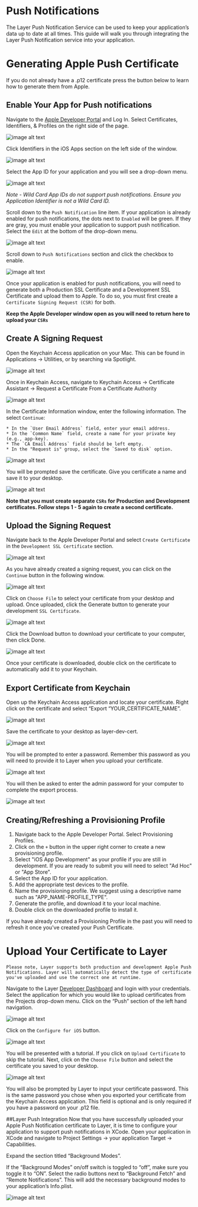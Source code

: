 # Push Notifications
The Layer Push Notification Service can be used to keep your application’s data up to date at all times. This guide will walk you through integrating the Layer Push Notification service into your application.

# Generating Apple Push Certificate
If you do not already have a .p12 certificate press the button below to learn how to generate them from Apple.
## Enable Your App for Push notifications
Navigate to the [Apple Developer Portal](https://developer.apple.com/) and Log In. Select Certificates, Identifiers, & Profiles on the right side of the page.

![image alt text](ios-push-enable2.jpg)

Click Identifiers in the iOS Apps section on the left side of the window.

![image alt text](ios-push-enable3.jpg)

Select the App ID for your application and you will see a drop-down menu.

![image alt text](ios-push-enable4.jpg)

*Note - Wild Card App IDs do not support push notifications. Ensure you Application Identifier is not a Wild Card ID.*

Scroll down to the `Push Notification` line item. If your application is already enabled for push notifications, the dots next to `Enabled` will be green. If they are gray, you must enable your application to support push notification. Select the `Edit` at the bottom of the drop-down menu.

![image alt text](ios-push-enable5.jpg)

Scroll down to `Push Notifications` section and click the checkbox to enable.

![image alt text](ios-push-enable6.jpg)

Once your application is enabled for push notifications, you will need to generate both a Production SSL Certificate and a Development SSL Certificate and upload them to Apple. To do so, you must first create a `Certificate Signing Request (CSR)` for both.

**Keep the Apple Developer window open as you will need to return here to upload your `CSRs`**

## Create A Signing Request

Open the Keychain Access application on your Mac. This can be found in Applications → Utilities, or by searching via Spotlight.

![image alt text](ios-push-create2.jpg)

Once in Keychain Access, navigate to Keychain Access → Certificate Assistant → Request a Certificate From a Certificate Authority

![image alt text](ios-push-create3.jpg)

In the Certificate Information window, enter the following information. The select `Continue`:

	* In the `User Email Address` field, enter your email address.
	* In the `Common Name` field, create a name for your private key (e.g., app-key).
	* The `CA Email Address` field should be left empty.
	* In the "Request is" group, select the `Saved to disk` option.

![image alt text](ios-push-create4.jpg)

You will be prompted save the certificate. Give you certificate a name and save it to your desktop.

![image alt text](ios-push-create5.jpg)

**Note that you must create separate `CSRs` for Production and Development certificates. Follow steps 1 - 5 again to create a second certificate.**

## Upload the Signing Request

Navigate back to the Apple Developer Portal and select `Create Certificate` in the `Development SSL Certificate` section.

![image alt text](ios-push-upload2.jpg)

As you have already created a signing request, you can click on the `Continue` button in the following window.

![image alt text](ios-push-upload3.jpg)

Click on `Choose File` to select your certificate from your desktop and upload. Once uploaded, click the Generate button to generate your development `SSL Certificate`.

![image alt text](ios-push-upload4.jpg)

Click the Download button to download your certificate to your computer, then click Done.

![image alt text](ios-push-upload5.jpg)

Once your certificate is downloaded, double click on the certificate to automatically add it to your Keychain.

## Export Certificate from Keychain

Open up the Keychain Access application and locate your certificate. Right click on the certificate and select “Export “YOUR_CERTIFICATE_NAME”.

![image alt text](ios-push-upload8.jpg)

Save the certificate to your desktop as layer-dev-cert.

![image alt text](ios-push-upload9.jpg)

You will be prompted to enter a password.  Remember this password as you will need to provide it to Layer when you upload your certificate.

![image alt text](ios-push-upload10.jpg)

You will then be asked to enter the admin password for your computer to complete the export process.

![image alt text](ios-push-upload11.jpg)

## Creating/Refreshing a Provisioning Profile

 1. Navigate back to the Apple Developer Portal.  Select Provisioning Profiles.
 2. Click on the `+` button in the upper right corner to create a new provisioning profile.
 3. Select "iOS App Development" as your profile if you are still in development.  If you are ready to submit you will need to select "Ad Hoc" or "App Store".
 4. Select the App ID for your application.
 5. Add the appropriate test devices to the profile.
 6. Name the provisioning profile.  We suggest using a descriptive name such as "APP_NAME-PROFILE_TYPE".
 7. Generate the profile, and download it to your local machine.
 8. Double click on the downloaded profile to install it.

If you have already created a Provisioning Profile in the past you will need to refresh it once you've created your Push Certificate.

# Upload Your Certificate to Layer

```emphasis
Please note, Layer supports both production and development Apple Push Notifications. Layer will automatically detect the type of certificate you've uploaded and use the correct one at runtime.
```

Navigate to the Layer [Developer Dashboard](https://developer.layer.com) and login with your credentials. Select the application for which you would like to upload certificates from the Projects drop-down menu. Click on the “Push” section of the left hand navigation.

![image alt text](ios-push-uploadCert3.jpg)

Click on the `Configure for iOS` button.

![image alt text](ios-push-uploadCert4.jpg)

You will be presented with a tutorial. If you click on `Upload Certificate` to skip the tutorial. Next, click on the `Choose File` button and select the certificate you saved to your desktop.

![image alt text](ios-push-uploadCert5.jpg)

You will also be prompted by Layer to input your certificate password. This is the same password you chose when you exported your certificate from the Keychain Access application.  This field is optional and is only required if you have a password on your .p12 file.

##Layer Push Integration
Now that you have successfully uploaded your Apple Push Notification certificate to Layer, it is time to configure your application to support push notifications in XCode. Open your application in XCode and navigate to Project Settings → your application Target → Capabilities.

Expand the section titled “Background Modes”.

If the “Background Modes” on/off switch is toggled to “off”, make sure you toggle it to “ON”. Select the radio buttons next to “Background Fetch” and “Remote Notifications”. This will add the necessary background modes to your application’s Info.plist.

![image alt text](ios-push-xcode-background.jpg)

